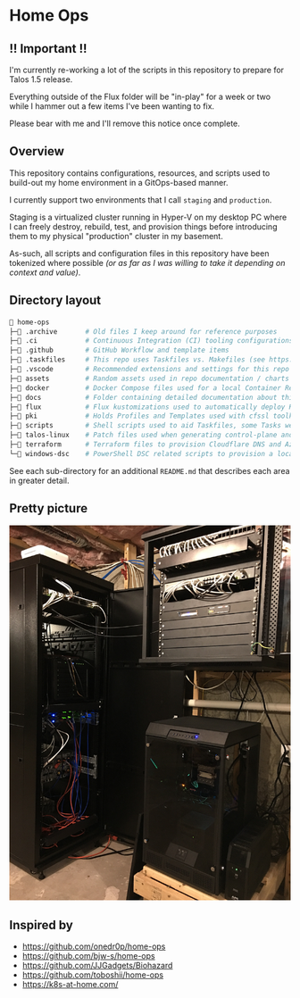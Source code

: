 # Home Ops

## !! Important !!

I'm currently re-working a lot of the scripts in this repository to prepare for Talos 1.5 release.

Everything outside of the Flux folder will be "in-play" for a week or two while I hammer out a few items I've been wanting to fix.

Please bear with me and I'll remove this notice once complete.

## Overview

This repository contains configurations, resources, and scripts used to build-out my home environment in a GitOps-based manner.

I currently support two environments that I call `staging` and `production`.

Staging is a virtualized cluster running in Hyper-V on my desktop PC where I can freely destroy, rebuild, test, and provision things before introducing them to my physical "production" cluster in my basement.

As-such, all scripts and configuration files in this repository have been tokenized where possible _(or as far as I was willing to take it depending on context and value)_.

## Directory layout

```sh
📂 home-ops
├─📁 .archive       # Old files I keep around for reference purposes
├─📁 .ci            # Continuous Integration (CI) tooling configurations
├─📁 .github        # GitHub Workflow and template items
├─📁 .taskfiles     # This repo uses Taskfiles vs. Makefiles (see https://taskfile.dev)
├─📁 .vscode        # Recommended extensions and settings for this repo
├─📁 assets         # Random assets used in repo documentation / charts / graphs
├─📁 docker         # Docker Compose files used for a local Container Registry and Pull-through-caches
├─📁 docs           # Folder containing detailed documentation about this repository
├─📁 flux           # Flux kustomizations used to automatically deploy Kubernetes resources / applications
├─📁 pki            # Holds Profiles and Templates used with cfssl toolkit to generate self-signed PKI
├─📁 scripts        # Shell scripts used to aid Taskfiles, some Tasks weren't expressive/scriptable enough
├─📁 talos-linux    # Patch files used when generating control-plane and worker configurations for Talos
├─📁 terraform      # Terraform files to provision Cloudflare DNS and Azure / Oracle cloud accounts
└─📁 windows-dsc    # PowerShell DSC related scripts to provision a local Hyper-V Talos Lab
```

See each sub-directory for an additional `README.md` that describes each area in greater detail.

## Pretty picture

![Home Lab](assets/home-lab.png)

## Inspired by

* https://github.com/onedr0p/home-ops
* https://github.com/bjw-s/home-ops
* https://github.com/JJGadgets/Biohazard
* https://github.com/toboshii/home-ops
* https://k8s-at-home.com/
